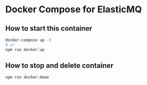 # Docker Compose for ElasticMQ

## How to start this container

```bash
docker-compose up -d
# or
npm run docker:up
```

## How to stop and delete container

```bash
npm run docker:down
```
